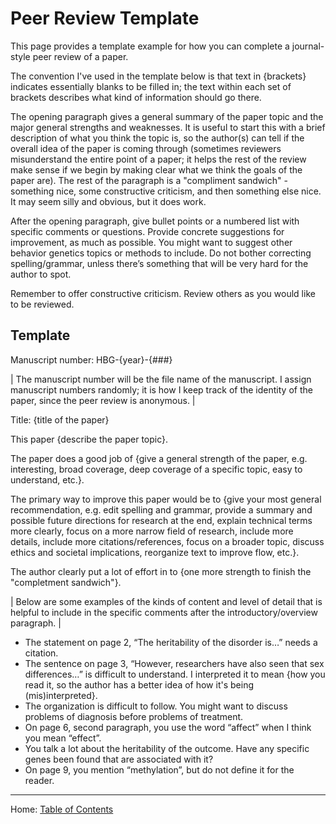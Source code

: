 # Peer Review Template

This page provides a template example for how you can complete a journal-style peer review of a paper.

The convention I've used in the template below is that text in {brackets} indicates essentially blanks to be filled in; the text within each set of brackets describes what kind of information should go there.

The opening paragraph gives a general summary of the paper topic and the major general strengths and weaknesses. It is useful to start this with a brief description of what you think the topic is, so the author(s) can tell if the overall idea of the paper is coming through (sometimes reviewers misunderstand the entire point of a paper; it helps the rest of the review make sense if we begin by making clear what we think the goals of the paper are). The rest of the paragraph is a "compliment sandwich" - something nice, some constructive criticism, and then something else nice. It may seem silly and obvious, but it does work.

After the opening paragraph, give bullet points or a numbered list with specific comments or questions. Provide concrete suggestions for improvement, as much as possible. You might want to suggest other behavior genetics topics or methods to include. Do not bother correcting spelling/grammar, unless there’s something that will be very hard for the author to spot.

Remember to offer constructive criticism. Review others as you would like to be reviewed.

## Template

Manuscript number: HBG-{year}-{###}

| The manuscript number will be the file name of the manuscript. I assign manuscript numbers randomly; it is how I keep track of the identity of the paper, since the peer review is anonymous. |

Title: {title of the paper}

This paper {describe the paper topic}.

The paper does a good job of {give a general strength of the paper, e.g. interesting, broad coverage, deep coverage of a specific topic, easy to understand, etc.}.

The primary way to improve this paper would be to {give your most general recommendation, e.g. edit spelling and grammar, provide a summary and possible future directions for research at the end, explain technical terms more clearly, focus on a more narrow field of research, include more details, include more citations/references, focus on a broader topic, discuss ethics and societal implications, reorganize text to improve flow, etc.}.

The author clearly put a lot of effort in to {one more strength to finish the "completment sandwich"}. 

| Below are some examples of the kinds of content and level of detail that is helpful to include in the specific comments after the introductory/overview paragraph. |

- The statement on page 2, “The heritability of the disorder is…” needs a citation.
- The sentence on page 3, “However, researchers have also seen that sex differences…” is difficult to understand. I interpreted it to mean {how you read it, so the author has a better idea of how it's being (mis)interpreted}.
- The organization is difficult to follow. You might want to discuss problems of diagnosis before problems of treatment.
- On page 6, second paragraph, you use the word “affect” when I think you mean “effect”.
- You talk a lot about the heritability of the outcome. Have any specific genes been found that are associated with it?
- On page 9, you mention “methylation”, but do not define it for the reader.

------------------------------------------------

Home: [Table of Contents](../README.md)
